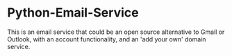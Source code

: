 # Python-Email-Service
This is an email service that could be an open source alternative to Gmail or Outlook, with an account functionality, and an 'add your own' domain service.
